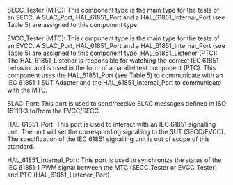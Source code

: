 SECC_Tester	(MTC): This	component	type	is	the	main	type	for	the	tests	of	an	SECC.	A	SLAC_Port,
HAL_61851_Port	and	a	HAL_61851_Internal_Port	(see	Table	5)	are	assigned	to
this	component	type.

EVCC_Tester	(MTC): This	component	type	is	the	main	type	for	the	tests	of	an	EVCC.	A	SLAC_Port,
HAL_61851_Port	and	a	HAL_61851_Internal_Port	(see	Table	5)	are	assigned	to
this	component	type.
HAL_61851_Listener	(PTC): The	HAL_61851_Listener	is	responsible	for	watching	the	correct	IEC	61851
behavior	and	is	used	in	the	form	of	a	parallel	test	component	(PTC).	This
component	uses	the	HAL_61851_Port	(see	Table	5)	to	communicate	with	an
IEC	61851‐1	SUT	Adapter	and	the	HAL_61851_Internal_Port	to	communicate
with	the	MTC.

SLAC_Port: This	port	is	used	to	send/receive	SLAC	messages	defined	in	ISO	15118‐3
to/from	the	EVCC/SECC.

HAL_61851_Port: This	port	is	used	to	interact	with	an	IEC	61851	signalling	unit.	The	unit	will
set	the	corresponding	signalling	to	the	SUT	(SECC/EVCC).	The	specification
of	the	IEC	61851	signalling	unit	is	out	of	scope	of	this	standard.

HAL_61851_Internal_Port: This	port	is	used	to	synchronize	the	status	of	the	IEC	61851‐1	PWM	signal
between	the	MTC	(SECC_Tester	or	EVCC_Tester)	and	PTC
(HAL_61851_Listener_Port).
